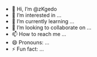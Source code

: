 - 👋 Hi, I’m @zKgedo
- 👀 I’m interested in ...
- 🌱 I’m currently learning ...
- 💞️ I’m looking to collaborate on ...
- 📫 How to reach me ...
- 😄 Pronouns: ...
- ⚡ Fun fact: ...

<!---
zKgedo/zKgedo is a ✨ special ✨ repository because its `README.md` (this file) appears on your GitHub profile.
You can click the Preview link to take a look at your changes.
--->
